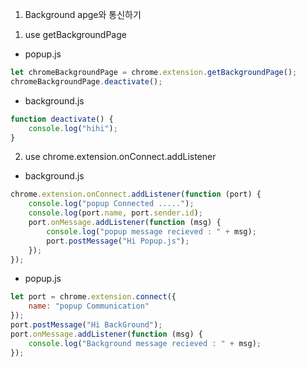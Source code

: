 1) Background apge와 통신하기


1. use getBackgroundPage

- popup.js
```javascript
let chromeBackgroundPage = chrome.extension.getBackgroundPage();
chromeBackgroundPage.deactivate();
```
- background.js
```javascript
function deactivate() {
    console.log("hihi");
}
```

2. use chrome.extension.onConnect.addListener

- background.js
```javascript
chrome.extension.onConnect.addListener(function (port) {
    console.log("popup Connected .....");
    console.log(port.name, port.sender.id);
    port.onMessage.addListener(function (msg) {
        console.log("popup message recieved : " + msg);
        port.postMessage("Hi Popup.js");
    });
});
```
- popup.js
```javascript
let port = chrome.extension.connect({
    name: "popup Communication"
});
port.postMessage("Hi BackGround");
port.onMessage.addListener(function (msg) {
    console.log("Background message recieved : " + msg);
});
```
